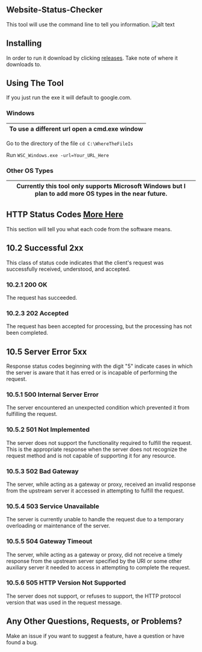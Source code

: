 ## Website-Status-Checker 
This tool will use the command line to tell you information. 
![alt text](https://cdn.discordapp.com/attachments/757644490952540331/760304368846897152/unknown.png)
## Installing
In order to run it download by clicking [releases](https://github.com/redstone2019/NVIDIA-API-Checker/releases/latest). Take note of where it downloads to.
## Using The Tool
If you just run the exe it will default to google.com. 
### Windows
| To use a different url open a cmd.exe window |
|----------------------------------------------|

Go to the directory of the file `cd C:\WhereTheFileIs`

Run `WSC_Windows.exe -url=Your_URL_Here`
### Other OS Types
| Currently this tool only supports Microsoft Windows but I plan to add more OS types in the near future. |
|---------------------------------------------------------------------------------------------------------|
## HTTP Status Codes [More Here](https://www.w3.org/Protocols/rfc2616/rfc2616-sec10.html)
This section will tell you what each code from the software means.
## 10.2 Successful 2xx
This class of status code indicates that the client's request was successfully received, understood, and accepted.
### 10.2.1 200 OK
The request has succeeded.
### 10.2.3 202 Accepted
The request has been accepted for processing, but the processing has not been completed.
## 10.5 Server Error 5xx
Response status codes beginning with the digit "5" indicate cases in which the server is aware that it has erred or is incapable of performing the request.
### 10.5.1 500 Internal Server Error
The server encountered an unexpected condition which prevented it from fulfilling the request.
### 10.5.2 501 Not Implemented
The server does not support the functionality required to fulfill the request. This is the appropriate response when the server does not recognize the request method and is not capable of supporting it for any resource.
### 10.5.3 502 Bad Gateway
The server, while acting as a gateway or proxy, received an invalid response from the upstream server it accessed in attempting to fulfill the request.
### 10.5.4 503 Service Unavailable
The server is currently unable to handle the request due to a temporary overloading or maintenance of the server.
### 10.5.5 504 Gateway Timeout
The server, while acting as a gateway or proxy, did not receive a timely response from the upstream server specified by the URI or some other auxiliary server it needed to access in attempting to complete the request.
### 10.5.6 505 HTTP Version Not Supported
The server does not support, or refuses to support, the HTTP protocol version that was used in the request message.

## Any Other Questions, Requests, or Problems?
Make an issue if you want to suggest a feature, have a question or have found a bug.
